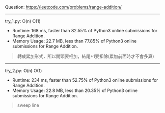 Question: https://leetcode.com/problems/range-addition/

---

try_1.py: O(n) O(1)

* Runtime: 168 ms, faster than 82.55% of Python3 online submissions for Range Addition.
* Memory Usage: 22.7 MB, less than 77.85% of Python3 online submissions for Range Addition.

> 轉成累加形式，所以開頭要相加，結尾+1要扣除(累加前面時才不會多算)

---

try_2.py: O(n) O(1)

* Runtime: 234 ms, faster than 52.75% of Python3 online submissions for Range Addition.
* Memory Usage: 22.8 MB, less than 20.35% of Python3 online submissions for Range Addition.

> sweep line
